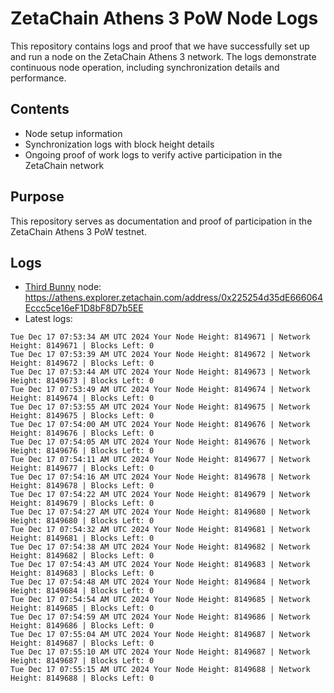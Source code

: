 # ZetaChain Athens 3 PoW Node Logs
This repository contains logs and proof that we have successfully set up and run a node on the ZetaChain Athens 3 network. The logs demonstrate continuous node operation, including synchronization details and performance.

## Contents
- Node setup information
- Synchronization logs with block height details
- Ongoing proof of work logs to verify active participation in the ZetaChain network

## Purpose
This repository serves as documentation and proof of participation in the ZetaChain Athens 3 PoW testnet.

## Logs

- [Third Bunny](https://thirdbunny.xyz/) node: https://athens.explorer.zetachain.com/address/0x225254d35dE666064Eccc5ce16eF1D8bF8D7b5EE
- Latest logs:
```
Tue Dec 17 07:53:34 AM UTC 2024 Your Node Height: 8149671 | Network Height: 8149671 | Blocks Left: 0
Tue Dec 17 07:53:39 AM UTC 2024 Your Node Height: 8149672 | Network Height: 8149672 | Blocks Left: 0
Tue Dec 17 07:53:44 AM UTC 2024 Your Node Height: 8149673 | Network Height: 8149673 | Blocks Left: 0
Tue Dec 17 07:53:49 AM UTC 2024 Your Node Height: 8149674 | Network Height: 8149674 | Blocks Left: 0
Tue Dec 17 07:53:55 AM UTC 2024 Your Node Height: 8149675 | Network Height: 8149675 | Blocks Left: 0
Tue Dec 17 07:54:00 AM UTC 2024 Your Node Height: 8149676 | Network Height: 8149676 | Blocks Left: 0
Tue Dec 17 07:54:05 AM UTC 2024 Your Node Height: 8149676 | Network Height: 8149676 | Blocks Left: 0
Tue Dec 17 07:54:11 AM UTC 2024 Your Node Height: 8149677 | Network Height: 8149677 | Blocks Left: 0
Tue Dec 17 07:54:16 AM UTC 2024 Your Node Height: 8149678 | Network Height: 8149678 | Blocks Left: 0
Tue Dec 17 07:54:22 AM UTC 2024 Your Node Height: 8149679 | Network Height: 8149679 | Blocks Left: 0
Tue Dec 17 07:54:27 AM UTC 2024 Your Node Height: 8149680 | Network Height: 8149680 | Blocks Left: 0
Tue Dec 17 07:54:32 AM UTC 2024 Your Node Height: 8149681 | Network Height: 8149681 | Blocks Left: 0
Tue Dec 17 07:54:38 AM UTC 2024 Your Node Height: 8149682 | Network Height: 8149682 | Blocks Left: 0
Tue Dec 17 07:54:43 AM UTC 2024 Your Node Height: 8149683 | Network Height: 8149683 | Blocks Left: 0
Tue Dec 17 07:54:48 AM UTC 2024 Your Node Height: 8149684 | Network Height: 8149684 | Blocks Left: 0
Tue Dec 17 07:54:54 AM UTC 2024 Your Node Height: 8149685 | Network Height: 8149685 | Blocks Left: 0
Tue Dec 17 07:54:59 AM UTC 2024 Your Node Height: 8149686 | Network Height: 8149686 | Blocks Left: 0
Tue Dec 17 07:55:04 AM UTC 2024 Your Node Height: 8149687 | Network Height: 8149687 | Blocks Left: 0
Tue Dec 17 07:55:10 AM UTC 2024 Your Node Height: 8149687 | Network Height: 8149687 | Blocks Left: 0
Tue Dec 17 07:55:15 AM UTC 2024 Your Node Height: 8149688 | Network Height: 8149688 | Blocks Left: 0
```
